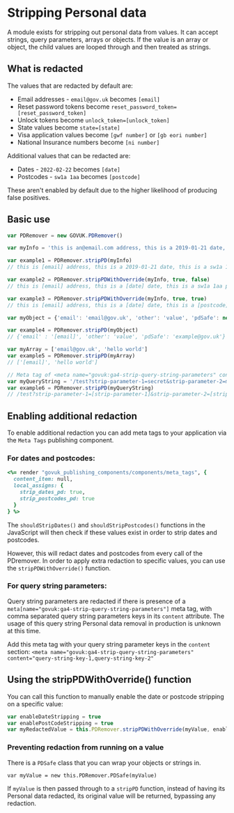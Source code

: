 # Stripping Personal data

A module exists for stripping out personal data from values. It can accept strings, query parameters, arrays or objects. If the value is an array or object, the child values are looped through and then treated as strings.

## What is redacted

The values that are redacted by default are:
- Email addresses - `email@gov.uk` becomes `[email]`
- Reset password tokens become `reset_password_token=[reset_password_token]`
- Unlock tokens become `unlock_token=[unlock_token]`
- State values become `state=[state]`
- Visa application values become `[gwf number]` or `[gb eori number]`
- National Insurance numbers become `[ni number]`

Additional values that can be redacted are:
- Dates - `2022-02-22` becomes `[date]`
- Postcodes - `sw1a 1aa` becomes `[postcode]`

These aren't enabled by default due to the higher likelihood of producing false positives.

## Basic use
```JavaScript
var PDRemover = new GOVUK.PDRemover()

var myInfo = 'this is an@email.com address, this is a 2019-01-21 date, this is a sw1a 1aa postcode,'

var example1 = PDRemover.stripPD(myInfo)
// this is [email] address, this is a 2019-01-21 date, this is a sw1a 1aa postcode

var example2 = PDRemover.stripPDWithOverride(myInfo, true, false)
// this is [email] address, this is a [date] date, this is a sw1a 1aa postcode

var example3 = PDRemover.stripPDWithOverride(myInfo, true, true)
// this is [email] address, this is a [date] date, this is a [postcode] postcode

var myObject = {'email': 'email@gov.uk', 'other': 'value', 'pdSafe': new PDRemover.PDSafe('example@gov.uk')}

var example4 = PDRemover.stripPD(myObject)
// {'email' : '[email]', 'other': 'value', 'pdSafe': 'example@gov.uk'}

var myArray = ['email@gov.uk', 'hello world']
var example5 = PDRemover.stripPD(myArray)
// ['[email]', 'hello world']

// Meta tag of <meta name="govuk:ga4-strip-query-string-parameters" content="strip-parameter-1,strip-parameter-2" />
var myQueryString = '/test?strip-parameter-1=secret&strip-parameter-2=more-secret'
var example6 = PDRemover.stripPD(myQueryString)
// /test?strip-parameter-1=[strip-parameter-1]&strip-parameter-2=[strip-parameter-2]
```

## Enabling additional redaction

To enable additional redaction you can add meta tags to your application via the `Meta Tags` publishing component.

### For dates and postcodes:

```Ruby
<%= render "govuk_publishing_components/components/meta_tags", {
  content_item: null,
  local_assigns: {
    strip_dates_pd: true,
    strip_postcodes_pd: true
  }
} %>
```

The `shouldStripDates()` and `shouldStripPostcodes()` functions in the JavaScript will then check if these values exist in order to strip dates and postcodes.

However, this will redact dates and postcodes from every call of the PDremover. In order to apply extra redaction to specific values, you can use the `stripPDWithOverride()` function.

### For query string parameters:

Query string parameters are redacted if there is presence of a `meta[name="govuk:ga4-strip-query-string-parameters"]` meta tag, with comma separated query string parameters keys in its `content` attribute. The usage of this query string Personal data removal in production is unknown at this time.

Add this meta tag with your query string parameter keys in the `content` section:
`<meta name="govuk:ga4-strip-query-string-parameters" content="query-string-key-1,query-string-key-2"`


## Using the stripPDWithOverride() function

You can call this function to manually enable the date or postcode stripping on a specific value:

```JavaScript
var enableDateStripping = true
var enablePostCodeStripping = true
var myRedactedValue = this.PDRemover.stripPDWithOverride(myValue, enableDateStripping, enablePostcodeStripping)
```

### Preventing redaction from running on a value

There is a `PDSafe` class that you can wrap your objects or strings in.

`var myValue = new this.PDRemover.PDSafe(myValue)`

If `myValue` is then passed through to a `stripPD` function, instead of having its Personal data redacted, its original value will be returned, bypassing any redaction.
